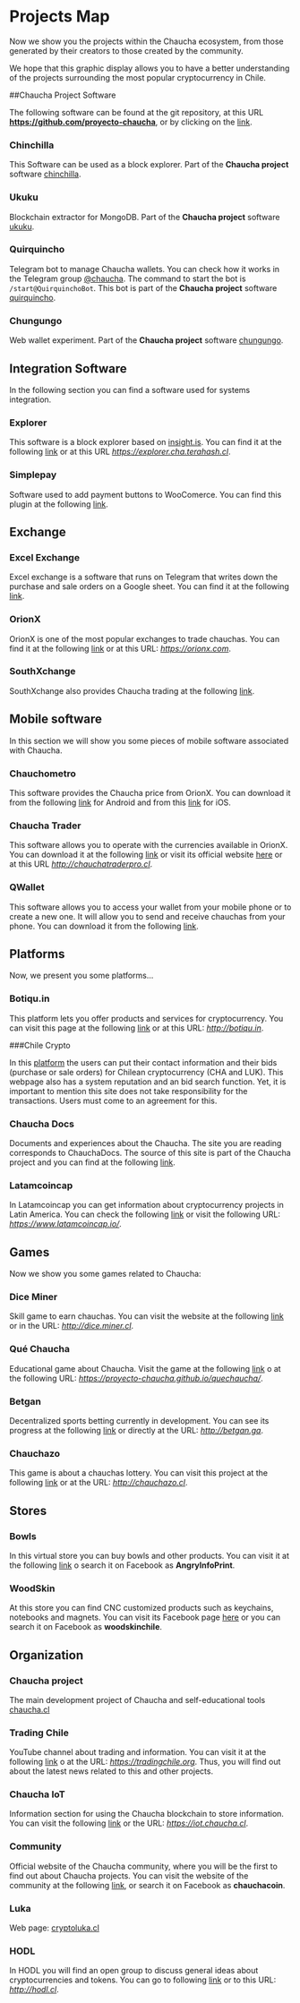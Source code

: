 ﻿<script src="../js/jquery-1.6.1.min.js"></script>
<script src="../js/arbor.js"></script>
<script src="../js/arbor-graphics.js"></script>
<script src="../js/arbor-tween.js"></script>


# Projects Map


Now we show you the projects within the Chaucha ecosystem, from those generated by their creators to those created by the community.


We hope that this graphic display allows you to have a better understanding of the projects surrounding the most popular cryptocurrency in Chile.


<canvas id="sitemap" width="700" height="600"></canvas>
<script src="../js/chauchaMap.js"></script>


##Chaucha Project Software


The following software can be found at the git repository, at this URL **https://github.com/proyecto-chaucha**, or by clicking on the [link](https://github.com/proyecto-chaucha).


### Chinchilla


This Software can be used as a block explorer. Part of the **Chaucha project** software [chinchilla](https://github.com/proyecto-chaucha/chinchilla).


### Ukuku


Blockchain extractor for MongoDB. Part of the **Chaucha project** software [ukuku](https://github.com/proyecto-chaucha/ukuku).


### Quirquincho


Telegram bot to manage Chaucha wallets. You can check how it works in the Telegram group [@chaucha](https://t.me/@chaucha).
The command to start the bot is ```/start@QuirquinchoBot```.
This bot is part of the **Chaucha project** software [quirquincho](https://github.com/proyecto-chaucha/quirquincho).


### Chungungo


Web wallet experiment. Part of the **Chaucha project** software [chungungo](https://github.com/proyecto-chaucha/chungungo).
                                    
## Integration Software


In the following section you can find a software used for systems integration.


### Explorer


This software is a block explorer based on [insight.is](insight.is). You can find it at the following [link](https://explorer.cha.terahash.cl) or at this URL *https://explorer.cha.terahash.cl*.


### Simplepay


Software used to add payment buttons to WooComerce. You can find this plugin at the following [link](https://es.wordpress.org/plugins/simplepay/).


## Exchange


### Excel Exchange


Excel exchange is a software that runs on Telegram that writes down the purchase and sale orders on a Google sheet. You can find it at the following [link](https://goo.gl/u1k1rU).


### OrionX


OrionX is one of the most popular exchanges to trade chauchas. You can find it at the following [link](https://orionx.com) or at this URL: *https://orionx.com*.


### SouthXchange


SouthXchange also provides Chaucha trading at the following [link](https://www.southxchange.com/Market/Book/CHA/BTC).


## Mobile software


In this section we will show you some pieces of mobile software associated with Chaucha.


### Chauchometro


This software provides the Chaucha price from OrionX. You can download it from the following [link](https://play.google.com/store/apps/details?id=cl.victorsanmartin.chauchometro) for Android and from this [link](https://itunes.apple.com/cl/app/chauchometro/id1328130586?mt=8) for iOS.


### Chaucha Trader


This software allows you to operate with the currencies available in OrionX. You can download it at the following  [link](https://play.google.com/store/apps/details?id=com.panterozo.chauchatraderpro&hl=es) or visit its official website [here](http://chauchatraderpro.cl) or at this URL *http://chauchatraderpro.cl*.


### QWallet


This software allows you to access your wallet from your mobile phone or to create a new one. It will allow you to send and receive chauchas from your phone. You can download it from the following [link](https://play.google.com/store/apps/details?id=com.chauchaqwallet&hl=es).


## Platforms


Now, we present you some platforms...


### Botiqu.in


This platform lets you offer products and services for cryptocurrency. You can visit this page at the following [link](http://botiqu.in) or at this URL: *http://botiqu.in*.


###Chile Crypto


In this [platform](https://chile-crypto.herokuapp.com) the users can put their contact information and their bids (purchase or sale orders) for Chilean cryptocurrency (CHA and LUK). This webpage also has a system reputation and an bid search function. Yet, it is important to mention this site does not take responsibility for the transactions. Users must come to an agreement for this.  


### Chaucha Docs


Documents and experiences about the Chaucha. The site you are reading corresponds to ChauchaDocs. The source of this site is part of the Chaucha project and you can find at the following [link](https://github.com/proyecto-chaucha/docs).


### Latamcoincap


In Latamcoincap you can get information about cryptocurrency projects in Latin America. You can check the following [link](https://www.latamcoincap.io/) or visit the following URL: *https://www.latamcoincap.io/*.


## Games


Now we show you some games related to Chaucha:


### Dice Miner


Skill game to earn chauchas. You can visit the website at the following [link](http://dice.miner.cl) or in the URL: *http://dice.miner.cl*.


### Qué Chaucha 


Educational game about Chaucha. Visit the game at the following [link](https://proyecto-chaucha.github.io/quechaucha/) o at the following URL: *https://proyecto-chaucha.github.io/quechaucha/*.


### Betgan


Decentralized sports betting currently in development. You can see its progress at the following [link](http://betgan.ga) or directly at the URL: *http://betgan.ga*.


### Chauchazo


This game is about a chauchas lottery. You can visit this project at the following [link](http://chauchazo.cl) or at the URL: *http://chauchazo.cl*.


## Stores


### Bowls


In this virtual store you can buy bowls and other products. You can visit it at the following [link](http://fb.com/AngryInfoPrint) o search it on Facebook as **AngryInfoPrint**.


### WoodSkin


At this store you can find CNC customized products such as keychains, notebooks and magnets. You can visit its Facebook page [here](https://es-la.facebook.com/woodskinchile/) or you can search it on Facebook as **woodskinchile**.


## Organization


### Chaucha project


The main development project of Chaucha and self-educational tools [chaucha.cl](https://chaucha.cl)


### Trading Chile


YouTube channel about trading and information. You can visit it at the following [link](https://tradingchile.org) o at the URL: *https://tradingchile.org*. Thus, you will find out about the latest news related to this and other projects.


### Chaucha IoT


Information section for using the Chaucha blockchain to store information. You can visit the following [link](https://iot.chaucha.cl) or the URL: *https://iot.chaucha.cl*.


### Community


Official website of the Chaucha community, where you will be the first to find out about Chaucha projects.  You can visit the website of the community at the following [link](https://www.facebook.com/chauchacoin/), or search it on Facebook as **chauchacoin**.


### Luka


Web page: [cryptoluka.cl](https://www.cryptoluka.cl/)


### HODL


In HODL you will find an open group to discuss general ideas about cryptocurrencies and tokens. You can go to following [link](http://hodl.cl) or to this URL: *http://hodl.cl*.